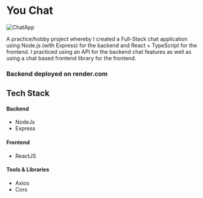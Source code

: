 # You Chat

![ChatApp](https://user-images.githubusercontent.com/119549394/233544773-f807b214-0ee5-4038-94ac-f6090f2699c3.png)

A practice/hobby project whereby I created a Full-Stack chat application using Node.js (with Express) for the backend and React + TypeScript for the frontend. I practiced using an API for the backend chat features as well as using a chat based frontend library for the frontend.

### Backend deployed on render.com

## Tech Stack

#### Backend

- NodeJs
- Express

#### Frontend

- ReactJS

#### Tools & Libraries

- Axios
- Cors




